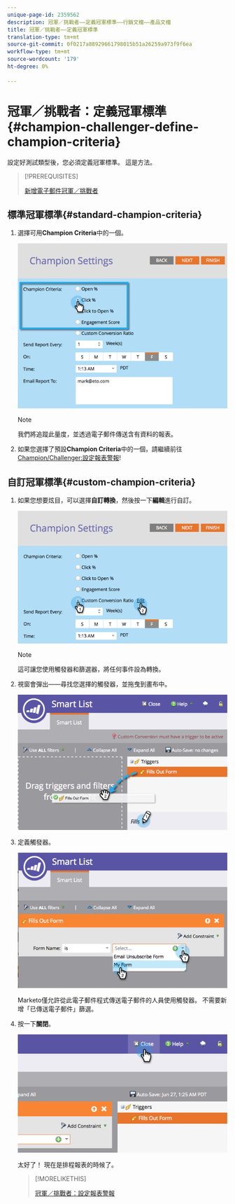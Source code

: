 ```yaml
---
unique-page-id: 2359562
description: 冠軍／挑戰者——定義冠軍標準——行銷文檔——產品文檔
title: 冠軍／挑戰者——定義冠軍標準
translation-type: tm+mt
source-git-commit: 0f0217a88929661798015b51a26259a973f9f6ea
workflow-type: tm+mt
source-wordcount: '179'
ht-degree: 0%

---
```



# 冠軍／挑戰者：定義冠軍標準{#champion-challenger-define-champion-criteria}

設定好測試類型後，您必須定義冠軍標準。 這是方法。

>[!PREREQUISITES]
>
>[新增電子郵件冠軍／挑戰者](/help/marketo/product-docs/email-marketing/general/functions-in-the-editor/email-tests-champion-challenger/add-an-email-champion-challenger.md)

## 標準冠軍標準{#standard-champion-criteria}

1. 選擇可用&#x200B;**Champion Criteria**&#x200B;中的一個。

   ![](assets/image2014-9-15-13-3a1-3a15.png)

   >[!NOTE]
   >
   >我們將追蹤此量度，並透過電子郵件傳送含有資料的報表。

1. 如果您選擇了預設&#x200B;**Champion Criteria**&#x200B;中的一個，請繼續前往[Champion/Challenger:設定報表警報](/help/marketo/product-docs/email-marketing/general/functions-in-the-editor/email-tests-champion-challenger/champion-challenger-configure-report-alerts.md)!

## 自訂冠軍標準{#custom-champion-criteria}

1. 如果您想要炫目，可以選擇&#x200B;**自訂轉換**，然後按一下&#x200B;**編輯**&#x200B;進行自訂。

   ![](assets/image2014-9-15-13-3a2-3a52.png)

   >[!NOTE]
   >
   >這可讓您使用觸發器和篩選器，將任何事件設為轉換。

1. 視窗會彈出——尋找您選擇的觸發器，並拖曳到畫布中。

   ![](assets/image2014-9-15-13-3a3-3a38.png)

1. 定義觸發器。

   ![](assets/image2014-9-15-13-3a3-3a54.png)

   Marketo僅允許從此電子郵件程式傳送電子郵件的人員使用觸發器。 不需要新增「已傳送電子郵件」篩選。

1. 按一下&#x200B;**關閉**。

   ![](assets/image2014-9-15-13-3a4-3a7.png)

   太好了！ 現在是排程報表的時候了。

   >[!MORELIKETHIS]
   >
   >[冠軍／挑戰者：設定報表警報](/help/marketo/product-docs/email-marketing/general/functions-in-the-editor/email-tests-champion-challenger/champion-challenger-configure-report-alerts.md)
